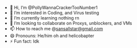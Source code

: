 - 👋 Hi, I’m @PollyWannaCrackerTooNumber1
- 👀 I’m interested in Coding, and Virus testing
- 🌱 I’m currently learning nothing rn
- 💞️ I’m looking to collaborate on Proxys, unblockers, and VMs
- 📫 How to reach me @sansallstar@gmail.com
- 😄 Pronouns: He/him oh and helicobapter
- ⚡ Fun fact: Idk

<!---
PollyWannaCrackerTooNumber1/PollyWannaCrackerTooNumber1 is a ✨ special ✨ repository because its `README.md` (this file) appears on your GitHub profile.
You can click the Preview link to take a look at your changes.
--->
